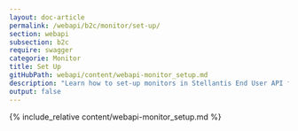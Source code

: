 ```yaml
---
layout: doc-article
permalink: /webapi/b2c/monitor/set-up/
section: webapi
subsection: b2c
require: swagger
categorie: Monitor
title: Set Up
gitHubPath: webapi/content/webapi-monitor_setup.md
description: "Learn how to set-up monitors in Stellantis End User API for ex Groupe PSA brands (Citroën, DS, Peugeot, Opel and Vauxhall)."
output: false
---
```

{% include_relative content/webapi-monitor_setup.md %}